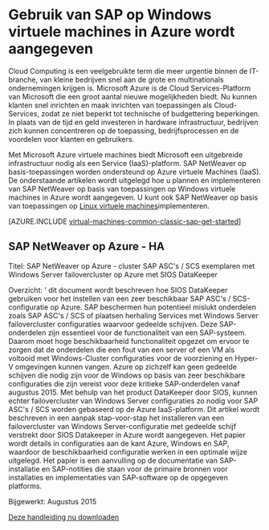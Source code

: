 <properties
   pageTitle="Gebruik van SAP op Windows virtuele machines | Microsoft Azure"
   description="Wissen over het gebruik van SAP op Windows virtuele machines (VMs) in Microsoft Azure"
   services="virtual-machines-windows,virtual-network,storage"
   documentationCenter="saponazure"
   authors="MSSedusch"
   manager="timlt"
   editor=""
   tags="azure-service-management"
   keywords=""/>
<tags
   ms.service="virtual-machines-windows"
   ms.devlang="NA"
   ms.topic="campaign-page"
   ms.tgt_pltfrm="vm-windows"
   ms.workload="na"
   ms.date="10/04/2016"
   ms.author="sedusch"/>

# <a name="using-sap-on-windows-virtual-machines-in-azure"></a>Gebruik van SAP op Windows virtuele machines in Azure wordt aangegeven

Cloud Computing is een veelgebruikte term die meer urgentie binnen de IT-branche, van kleine bedrijven snel aan de grote en multinationals ondernemingen krijgen is. Microsoft Azure is de Cloud Services-Platform van Microsoft die een groot aantal nieuwe mogelijkheden biedt. Nu kunnen klanten snel inrichten en maak inrichten van toepassingen als Cloud-Services, zodat ze niet beperkt tot technische of budgettering beperkingen. In plaats van de tijd en geld investeren in hardware infrastructuur, bedrijven zich kunnen concentreren op de toepassing, bedrijfsprocessen en de voordelen voor klanten en gebruikers.

Met Microsoft Azure virtuele machines biedt Microsoft een uitgebreide infrastructuur nodig als een Service (IaaS)-platform. SAP NetWeaver op basis-toepassingen worden ondersteund op Azure virtuele Machines (IaaS). De onderstaande artikelen wordt uitgelegd hoe u plannen en implementeren van SAP NetWeaver op basis van toepassingen op Windows virtuele machines in Azure wordt aangegeven. U kunt ook SAP NetWeaver op basis van toepassingen op [Linux virtuele machines](virtual-machines-linux-classic-sap-get-started.md)implementeren.

[AZURE.INCLUDE [virtual-machines-common-classic-sap-get-started](../../includes/virtual-machines-common-classic-sap-get-started.md)]

## <a name="sap-netweaver-on-azure---ha"></a>SAP NetWeaver op Azure - HA

Titel: SAP NetWeaver op Azure - cluster SAP ASC's / SCS exemplaren met Windows Server failovercluster op Azure met SIOS DataKeeper

Overzicht: ' dit document wordt beschreven hoe SIOS DataKeeper gebruiken voor het instellen van een zeer beschikbaar SAP ASC's / SCS-configuratie op Azure. SAP beschermen hun potentieel mislukt onderdelen zoals SAP ASC's / SCS of plaatsen herhaling Services met Windows Server failovercluster configuraties waarvoor gedeelde schijven. Deze SAP-onderdelen zijn essentieel voor de functionaliteit van een SAP-systeem. Daarom moet hoge beschikbaarheid functionaliteit opgezet om ervoor te zorgen dat de onderdelen die een fout van een server of een VM als voltooid met Windows-Cluster configuraties voor de voorziening en Hyper-V omgevingen kunnen vangen. Azure op zichzelf kan geen gedeelde schijven die nodig zijn voor de Windows op basis van zeer beschikbare configuraties die zijn vereist voor deze kritieke SAP-onderdelen vanaf augustus 2015. Met behulp van het product DataKeeper door SIOS, kunnen echter failovercluster van Windows Server configuraties zo nodig voor SAP ASC's / SCS worden gebaseerd op de Azure IaaS-platform. Dit artikel wordt beschreven in een aanpak stap-voor-stap het installeren van een failovercluster van Windows Server-configuratie met gedeelde schijf verstrekt door SIOS Datakeeper in Azure wordt aangegeven. Het papier wordt details in configuraties aan de kant Azure, Windows en SAP, waardoor de beschikbaarheid configuratie werken in een optimale wijze uitgelegd. Het papier is een aanvulling op de documentatie van SAP-installatie en SAP-notities die staan voor de primaire bronnen voor installaties en implementaties van SAP-software op de opgegeven platforms.

Bijgewerkt: Augustus 2015

[Deze handleiding nu downloaden](http://go.microsoft.com/fwlink/?LinkId=613056)
